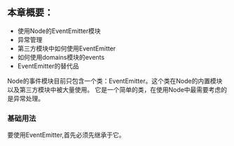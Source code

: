 ## 本章概要：

* 使用Node的EventEmitter模块
* 异常管理
* 第三方模块中如何使用EventEmitter
* 如何使用domains模块的events
* EventEmitter的替代品

Node的事件模块目前只包含一个类：EventEmitter。这个类在Node的内置模块以及第三方模块中被大量使用。
它是一个简单的类，在使用Node中最需要考虑的是异常处理。

### 基础用法

要使用EventEmitter,首先必须先继承于它。